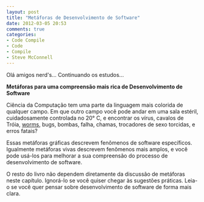 ```yaml
---
layout: post
title: "Metáforas de Desenvolvimento de Software"
date: 2012-03-05 20:53
comments: true
categories: 
- Code Compile
- Code
- Compile
- Steve McConnell
---
```

<p>Olá amigos nerd's... Continuando os estudos...</p>

<strong> Metáforas para uma compreensão mais rica de Desenvolvimento de Software </strong>
<!-- more -->
Ciência da Computação tem uma parte da linguagem mais colorida de qualquer campo.
Em que outro campo você pode andar em uma sala estéril, cuidadosamente controlada no
20° C, e encontrar os vírus, cavalos de Tróia, <a href="http://cartilha.cert.br/malware/sec6.html" target=_blank>worms</a>, bugs, bombas, falha,
chamas, trocadores de sexo torcidas, e erros fatais?

Essas metáforas gráficas descrevem fenômenos de software específicos.
Igualmente metáforas vivas descrevem fenômenos mais amplos, e você pode usá-los
para melhorar a sua compreensão do processo de desenvolvimento de software.

O resto do livro não dependem diretamente da discussão de metáforas
neste capítulo. Ignorá-lo se você quiser chegar às sugestões práticas.
Leia-o se você quer pensar sobre desenvolvimento de software de forma mais clara.